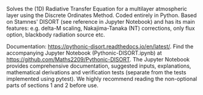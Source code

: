Solves the (1D) Radiative Transfer Equation for a multilayer atmospheric layer using the Discrete Ordinates Method. 
Coded entirely in Python. 
Based on Stamnes' DISORT (see reference in Jupyter Notebook) and has its main features: e.g. delta-M scaling, Nakajima-Tanaka (NT) corrections, only flux option, blackbody radiation source etc.

Documentation: https://pythonic-disort.readthedocs.io/en/latest/.
Find the accompanying Jupyter Notebook (Pythonic-DISORT.ipynb) at https://github.com/Maths2209/Pythonic-DISORT.
The Jupyter Notebook provides comprehensive documentation, suggested inputs, explanations, 
mathematical derivations and verification tests (separate from the tests implemented using pytest).
We highly recommend reading the non-optional parts of sections 1 and 2 before use.